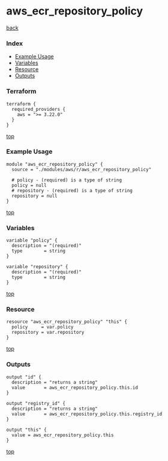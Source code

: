 # aws_ecr_repository_policy
[back](../aws.md)
### Index
- [Example Usage](#example-usage)
- [Variables](#variables)
- [Resource](#resource)
- [Outputs](#outputs)
### Terraform
```hcl
terraform {
  required_providers {
    aws = ">= 3.22.0"
  }
}
```
[top](#index)
### Example Usage
```hcl
module "aws_ecr_repository_policy" {
  source = "./modules/aws/r/aws_ecr_repository_policy"

  # policy - (required) is a type of string
  policy = null
  # repository - (required) is a type of string
  repository = null
}
```
[top](#index)
### Variables
```hcl
variable "policy" {
  description = "(required)"
  type        = string
}

variable "repository" {
  description = "(required)"
  type        = string
}
```
[top](#index)

### Resource
```hcl
resource "aws_ecr_repository_policy" "this" {
  policy     = var.policy
  repository = var.repository
}
```
[top](#index)
### Outputs
```hcl
output "id" {
  description = "returns a string"
  value       = aws_ecr_repository_policy.this.id
}

output "registry_id" {
  description = "returns a string"
  value       = aws_ecr_repository_policy.this.registry_id
}

output "this" {
  value = aws_ecr_repository_policy.this
}
```
[top](#index)
